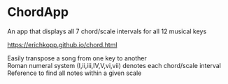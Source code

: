 # ChordApp
An app that displays all 7 chord/scale intervals for all 12 musical keys

https://erichkopp.github.io/chord.html

Easily transpose a song from one key to another <br>
Roman numeral system (I,ii,iii,IV,V,vi,vii) denotes each chord/scale interval <br>
Reference to find all notes within a given scale
